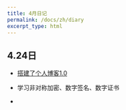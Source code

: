 ```yaml
---
title: 4月日记
permalink: /docs/zh/diary
excerpt_type: html
---
```


## 4.24日

<!--more-->

- [搭建了个人博客1.0](wangyb97.github.io)

- 学习非对称加密、数字签名、数字证书

- 

  